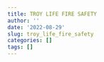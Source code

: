 ```yaml
---
title: TROY LIFE FIRE SAFETY
author: ''
date: '2022-08-29'
slug: troy_life_fire_safety
categories: []
tags: []
---
```

